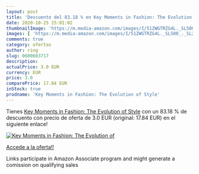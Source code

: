 ```yaml
---
layout: post
title: 'Descuento del 83.18 % en Key Moments in Fashion: The Evolution of'
date: 2020-10-25 15:01:02
thumbnailImage: 'https://m.media-amazon.com/images/I/51ZWGTRZG4L._SL500_._SL200_.jpg'
images: [ 'https://m.media-amazon.com/images/I/51ZWGTRZG4L._SL500_._SL200_.jpg' ]
comments: true
category: ofertas
author: ring
slug: 0600603717
description:
actualPrice: 3.0 EUR
currency: EUR
price: 3.0
comparePrice: 17.84 EUR
inStock: true
prodname: 'Key Moments in Fashion: The Evolution of Style'
---
```


Tienes [Key Moments in Fashion: The Evolution of Style](https://www.amazon.es/dp/0600603717/?tag=tolees-21) con un 83.18 % de descuento con precio de oferta de 3.0 EUR (original: 17.84 EUR) en el siguiente enlace!

[![Key Moments in Fashion: The Evolution of](https://m.media-amazon.com/images/I/51ZWGTRZG4L._SL500_._SL200_.jpg)](https://www.amazon.es/dp/0600603717/?tag=tolees-21)

[Accede a la oferta!!](https://www.amazon.es/dp/0600603717/?tag=tolees-21)

Links participate in Amazon Associate program and might generate a comission on qualifying sales


